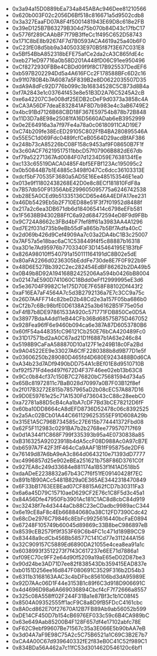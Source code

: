 * 0x3a94a15D0889bEa734a845ABAc946Dee81210566
* 0x620b003F02c2056D6Bf518c816671a5d9502cdb8
* 0x3a327EaaFD07A8F4f5001481943E69D8c618e2FB
* 0x39eD125B7B63279B304d75b070b84D43c17fbC17
* 0x5776f289CAAbBF7f79B3ffeCc1f495C652D58743
* 0x171C8bE8b92674F7d7B0593ACA4619a25a40b6F0
* 0xC23fE08d5bb9a3405033E970B5f87f3E67C031E8
* 0x5Bf54BbA852318bEFE75afCe2da2cA3C865fdE4c
* 0xeb271eD97716a0b58D201A448fD06C91ee950496
* 0xCf8272930FBBe4CBDd09f9f8C17B925537DedEF6
* 0xb597B202294Dd5a4A616FCc2F178588BFc6D2c16
* 0x91f0780B4b7A6087a5F839B2e8D0622035507D35
* 0xdA9A8dFc92D776b099c3b16834528C5CB73d8B4a
* 0xf7A2843e1c03764f453e8e51B3D2A76C5245A2cB
* 0xe6a42207C3e008df25EDB2cDeF9d0373a3858c4A
* 0xCA3A56DF7deaE832841AF8D7b983e4c3aB6749E2
* 0x4bc91Bd7126B68CBD18F367E59754b878b72B848
* 0x11D3D7a8E98e25081fA16D5660ADab6eB3952999
* 0x0e2E64916a3a7f97Fe4a78a0c06180911CAD19E7
* 0xC74b209fe38EcED29105C802FfB4BA280895546A
* 0x55E5C1d069Fdc0489fcfCeB0564D29acdBfAF386
* 0x248b73cA85226bC08F158c9453af9F08650B7F1f
* 0x3c60ACF76219517511bbcD57f07906B882dE67db
* 0xf79a52271367Ad0084F07d1234D59E7638134fEe
* 0xc133c65519DACA0485F4bf5EFBf123Ac195095c2
* 0x0b50844B7b1E4885c3498f047Cc6dcc36103313E
* 0xdcf5bF70535F3680a5AD5E16Ee485153546E1ea0
* 0x013e9f11802438268E42D0e8c8ECf181810FdF8a
* 0x7B57db50F91356AbE299605095775a6246742538
* 0xb28E5A0CEd9b51335136CD65e46A4EDFA17ee231
* 0x46Db5429Eb5b2F710ED88e51F3f7f01952d8488f
* 0x217a2c6ea3DB671db6d184065414c6798eEFb581
* 0x1F5638B94302B8FfC6a92d68472594eD8F9d9FBb
* 0x9C724A8662c3FBd4bF7fef8ff61a3983AA4A1296
* 0xd7E2f031d735b9eBb55dFa865b7b5Bf7Adfa40cC
* 0x2d069b426d9Cef4909Aa7c03a2DA4bC1B3c25007
* 0x7AF57a5e18bac6aC1C538449f4f5c88887b16318
* 0xa3D1e7Ad95976b7703340F3D145464195E1B3fbF
* 0x826A98010ff540791a150111164191dC8B02e5dE
* 0x80aFA2266d0236305bEddFe730de8E7F0F922b9F
* 0x48D6E527Bb392C2ec282454EdBF86262b2DA49b5
* 0x0B49b8D92A194168B2425206Aa594b0426bB8004
* 0x02147aE590D741060C18Bdd0eFf12999995eE3d6
* 0x5e36704F9982C1e175D70E7F658F88102Df443f2
* 0xaF16EA7aF4564A7c5d3B2792136a7E7c3CC9a75c
* 0x26D7AAFF714c82beD2b48Cd2e3a157F05ba686b0
* 0xCf2b7c6Bc98bfE0D6138A25a3b6162B51F75e05d
* 0xF4fB7b8DE97861533A920c571771FDB850Ce0D5A
* 0x38977BdaA4dd11eB44CFb36Bd68575B75D467052
* 0x928Fea96fF6e9460b094ca6e387A87D6053780B6
* 0x60fF54a44835fcC96121Cb250E76bCA420489Fc0
* 0x31D17571bd2aA0C67ad21D1f6887b1A63e246c84
* 0x5198B9CaFaA588870D10a127F1e249B18c0Fa2Bd
* 0x9A04522EE9e33027A6CfF2280388b8d9B77D1e5f
* 0x03606250b289080D465fd4D680E9243488B0d6CA
* 0xA34b23d7ADf9490bDD754A1cBEf01E8d9510710B
* 0xf92f571Fd4ed497f672D4F37F46ee02eb13b63C8
* 0x9Cc0b84cf37c150B7C276820bC75681594d734a5
* 0x65Bc81972811c7BaB028d70997a0B7F03B12f8ef
* 0x2f017B3272E815b7857965aD2b08cEC57A887D16
* 0x9D0E59761e25c71A1530Fd736043cC88c28eebC0
* 0xa72781a88D5cB4cAa1bA7cDF7Bd3bCE78212D6fF
* 0x60ba10DD8664cA8dEFD8736D52478c06c8392525
* 0x2a5Ac02BCb01A44C661129625355EF91D608A29b
* 0x315E1A5C796B734585c27E615b774441372Fbd08
* 0x62F5F112983c0291BA7b2b2768ee779570717f69
* 0x0d1A344f1C868F799f335393b95a4E0730838a85
* 0xB316325A92023918b4dA5ccF08D988Ac0A97cB7E
* 0xb6597A7F42F3fF464cCa9AAF1B1fF95875de2DF6
* 0x76149d87A6bA9eA3c864d0643210e71393dD7777
* 0xc4996857d25e902eBEa251621b758F86D3761C0f
* 0x927EA8c249d33684e881174a1B53f1f41AD518b5
* 0xdaADeE2238832a67b43C7f6f51fE09140428f7EC
* 0x891b1B90ACc5481B829a0E365AE3442318470849
* 0x6F33bB1763EEBEad07CF8815A62fCD7b30311Fa3
* 0x6a6a45D79C15710aeD629CF2E76c1C8F5d3c45a1
* 0x84A56Dfe47950Fb3901Ac181C1AC8d8cbC84d919
* 0xc32438f7e4d3444aCb88C23eCDadbc9989acC344
* 0x6e19cE8aF8c4Eb668840680a38C12FD7390Cdc42
* 0x68cDe2976C79846c8EbFc9925616440bcFaE0894
* 0x67248F105749b60045d89869c33B8beC986897eB
* 0x8539cEB2579f9f353F69C6b4FC1c471d189B9CC9
* 0x83448a9cdCb456Bb58577C141Cd77e311244A156
* 0x32C909157C5889Ed6890DA21055e4cea8ea91a1c
* 0x6038993f3512273f7f43C617237e6EE71d7886a1
* 0xf09EC70c9FF2e64d90f5209a19aE65eD02D87be3
* 0x90d24be3AD71D7ee82f838543Db359415EAD837e
* 0xb0151D256ee16d847F080691C3529F316b2D54b3
* 0x6311b3168163AAC3c4bDFbc856106bd3dA95989E
* 0x92D7AAc06D1F44e3153B1c89f6C3d918D906691C
* 0x4d4696D98a6A669036894Cbcf4cF7f72666a8557
* 0x325c08A558ff02F244F31Ba1e87Bf3c1b1C08f45
* 0x8504A09352555ff1acF9C8a8D9fB5FDcC4161cbc
* 0x8A0cd862E70f27670A12B7FB89Ab9ab56052b599
* 0xDE14CF450D7b154cB6976EF033c59c6B4CA989bC
* 0x63e649Aab85200B4F128F657df4e17102abfc78E
* 0xF62C9ebf99607Be71567c35a3E066E5b90bAA7eB
* 0x3d04A7aF9E98C75A2c5C75B6521a1C69C3B2E7b7
* 0xCA4A00C67d939640332fE2f83eB0C41C52f989C1
* 0x834BDa56A462a7c11fC53d301462D546120c6bf1